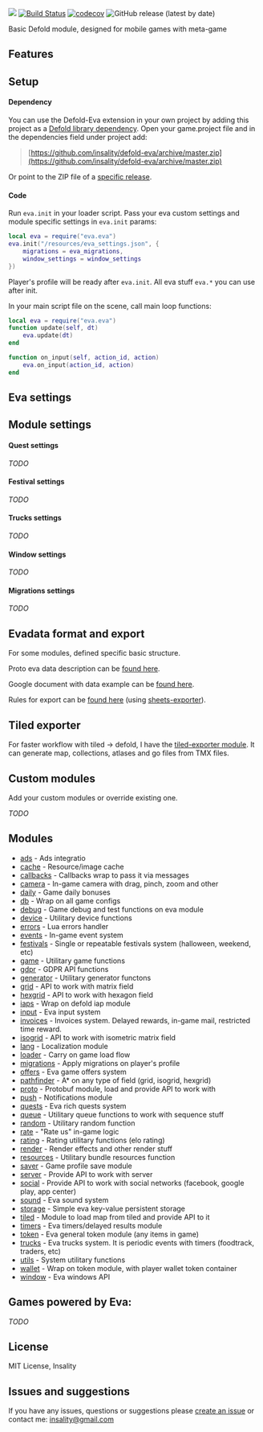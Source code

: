 

[![](media/eva_logo.png)](https://insality.github.io/defold-eva/)
[![Build Status](https://travis-ci.org/Insality/defold-eva.svg?branch=master)](https://travis-ci.org/Insality/defold-eva)
[![codecov](https://codecov.io/gh/Insality/defold-eva/branch/master/graph/badge.svg)](https://codecov.io/gh/Insality/defold-eva)
![GitHub release (latest by date)](https://img.shields.io/github/v/release/insality/defold-eva)

Basic Defold module, designed for mobile games with meta-game


## Features


## Setup
#### Dependency
You can use the Defold-Eva extension in your own project by adding this project as a  [Defold library dependency](https://www.defold.com/manuals/libraries/). Open your game.project file and in the dependencies field under project add:

> [https://github.com/insality/defold-eva/archive/master.zip](https://github.com/insality/defold-eva/archive/master.zip)

Or point to the ZIP file of a  [specific release](https://github.com/insality/defold-eva/releases).

#### Code
Run `eva.init` in your loader script. Pass your eva custom settings and module specific settings in `eva.init` params:
```lua
local eva = require("eva.eva")
eva.init("/resources/eva_settings.json", {
	migrations = eva_migrations,
	window_settings = window_settings
})
```
Player's profile will be ready after `eva.init`. All eva stuff `eva.*` you can use after init.

In your main script file on the scene, call main loop functions:
```lua
local eva = require("eva.eva")
function update(self, dt)
	eva.update(dt)
end

function on_input(self, action_id, action)
	eva.on_input(action_id, action)
end
```


## Eva settings


## Module settings
#### Quest settings
_TODO_
#### Festival settings
_TODO_
#### Trucks settings
_TODO_
#### Window settings
_TODO_
#### Migrations settings
_TODO_


## Evadata format and export
For some modules, defined specific basic structure.

Proto eva data description can be [found here](https://github.com/Insality/defold-eva/blob/master/eva/resources/evadata.proto).

Google document with data example can be [found here](https://docs.google.com/spreadsheets/d/1-kbuk5avCvjkAgUwKM29fHf77Uc1-jZ5TtS3EHZbY4g/edit?usp=sharing).

Rules for export can be [found here](https://github.com/Insality/defold-eva/tree/master/export_config) (using [sheets-exporter](https://github.com/Insality/sheets-exporter)).


## Tiled exporter
For faster workflow with tiled -> defold, I have the [tiled-exporter module](https://github.com/Insality/defold-tiled-generator). It can generate map, collections, atlases and go files from TMX files. 


## Custom modules
Add your custom modules or override existing one.

_TODO_


## Modules
- [ads](https://insality.github.io/defold-eva/modules/eva.html#modules_ads_Functions) - Ads integratio
- [cache](https://insality.github.io/defold-eva/modules/eva.html#modules_cache_Functions) - Resource/image cache
- [callbacks](https://insality.github.io/defold-eva/modules/eva.html#modules_callbacks_Functions) - Callbacks wrap to pass it via messages
- [camera](https://insality.github.io/defold-eva/modules/eva.html#modules_camera_Functions) - In-game camera with drag, pinch, zoom and other
- [daily](https://insality.github.io/defold-eva/modules/eva.html#modules_daily_Functions) - Game daily bonuses
- [db](https://insality.github.io/defold-eva/modules/eva.html#modules_db_Functions) - Wrap on all game configs
- [debug](https://insality.github.io/defold-eva/modules/eva.html#modules_debug_Functions) - Game debug and test functions on eva module
- [device](https://insality.github.io/defold-eva/modules/eva.html#modules_device_Functions) - Utilitary device functions
- [errors](https://insality.github.io/defold-eva/modules/eva.html#modules_errors_Functions) - Lua errors handler
- [events](https://insality.github.io/defold-eva/modules/eva.html#modules_events_Functions) - In-game event system
- [festivals](https://insality.github.io/defold-eva/modules/eva.html#modules_festivals_Functions) - Single or repeatable festivals system (halloween, weekend, etc)
- [game](https://insality.github.io/defold-eva/modules/eva.html#modules_game_Functions) - Utilitary game functions
- [gdpr](https://insality.github.io/defold-eva/modules/eva.html#modules_gdpr_Functions) - GDPR API functions
- [generator](https://insality.github.io/defold-eva/modules/eva.html#modules_generator_Functions) - Utilitary generator functons
- [grid](https://insality.github.io/defold-eva/modules/eva.html#modules_grid_Functions) - API to work with matrix field
- [hexgrid](https://insality.github.io/defold-eva/modules/eva.html#modules_hexgrid_Functions) - API to work with hexagon field
- [iaps](https://insality.github.io/defold-eva/modules/eva.html#modules_iaps_Functions) - Wrap on defold iap module
- [input](https://insality.github.io/defold-eva/modules/eva.html#modules_input_Functions) - Eva input system
- [invoices](https://insality.github.io/defold-eva/modules/eva.html#modules_invoices_Functions) - Invoices system. Delayed rewards, in-game mail, restricted time reward.
- [isogrid](https://insality.github.io/defold-eva/modules/eva.html#modules_isogrid_Functions) - API to work with isometric matrix field
- [lang](https://insality.github.io/defold-eva/modules/eva.html#modules_lang_Functions) - Localization module
- [loader](https://insality.github.io/defold-eva/modules/eva.html#modules_loader_Functions) - Carry on game load flow
- [migrations](https://insality.github.io/defold-eva/modules/eva.html#modules_migrations_Functions) - Apply migrations on player's profile
- [offers](https://insality.github.io/defold-eva/modules/eva.html#modules_offers_Functions) - Eva game offers system
- [pathfinder](https://insality.github.io/defold-eva/modules/eva.html#modules_pathfinder_Functions) - A* on any type of field (grid, isogrid, hexgrid)
- [proto](https://insality.github.io/defold-eva/modules/eva.html#modules_proto_Functions) - Protobuf module, load and provide API to work with
- [push](https://insality.github.io/defold-eva/modules/eva.html#modules_push_Functions) - Notifications module
- [quests](https://insality.github.io/defold-eva/modules/eva.html#modules_quests_Functions) - Eva rich quests system
- [queue](https://insality.github.io/defold-eva/modules/eva.html#modules_queue_Functions) - Utilitary queue functions to work with sequence stuff
- [random](https://insality.github.io/defold-eva/modules/eva.html#modules_random_Functions) - Utilitary random function
- [rate](https://insality.github.io/defold-eva/modules/eva.html#modules_rate_Functions) - "Rate us" in-game logic
- [rating](https://insality.github.io/defold-eva/modules/eva.html#modules_rating_Functions) - Rating utilitary functions (elo rating)
- [render](https://insality.github.io/defold-eva/modules/eva.html#modules_render_Functions) - Render effects and other render stuff
- [resources](https://insality.github.io/defold-eva/modules/eva.html#modules_resources_Functions) - Utilitary bundle resources function
- [saver](https://insality.github.io/defold-eva/modules/eva.html#modules_saver_Functions) - Game profile save module
- [server](https://insality.github.io/defold-eva/modules/eva.html#modules_server_Functions) - Provide API to work with server
- [social](https://insality.github.io/defold-eva/modules/eva.html#modules_social_Functions) - Provide API to work with social networks (facebook, google play, app center)
- [sound](https://insality.github.io/defold-eva/modules/eva.html#modules_sound_Functions) - Eva sound system
- [storage](https://insality.github.io/defold-eva/modules/eva.html#modules_storage_Functions) - Simple eva key-value persistent storage
- [tiled](https://insality.github.io/defold-eva/modules/eva.html#modules_tiled_Functions) - Module to load map from tiled and provide API to it
- [timers](https://insality.github.io/defold-eva/modules/eva.html#modules_timers_Functions) - Eva timers/delayed results module
- [token](https://insality.github.io/defold-eva/modules/eva.html#modules_token_Functions) - Eva general token module (any items in game)
- [trucks](https://insality.github.io/defold-eva/modules/eva.html#modules_trucks_Functions) - Eva trucks system. It is periodic events with timers (foodtrack, traders, etc)
- [utils](https://insality.github.io/defold-eva/modules/eva.html#modules_utils_Functions) - System utilitary functions
- [wallet](https://insality.github.io/defold-eva/modules/eva.html#modules_wallet_Functions) - Wrap on token module, with player wallet token container
- [window](https://insality.github.io/defold-eva/modules/eva.html#modules_window_Functions) - Eva windows API


## Games powered by Eva:
_TODO_


## License
MIT License, Insality


## Issues and suggestions
If you have any issues, questions or suggestions please  [create an issue](https://github.com/insality/defold-eva/issues)  or contact me:  [insality@gmail.com](mailto:insality@gmail.com)
